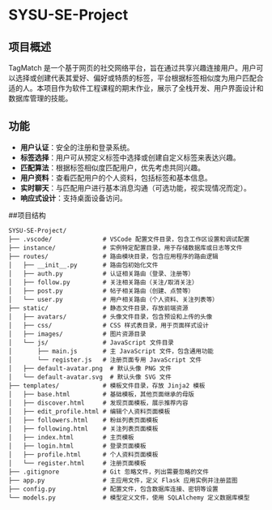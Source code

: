 # SYSU-SE-Project

## 项目概述

TagMatch 是一个基于网页的社交网络平台，旨在通过共享兴趣连接用户。用户可以选择或创建代表其爱好、偏好或特质的标签，平台根据标签相似度为用户匹配合适的人。本项目作为软件工程课程的期末作业，展示了全栈开发、用户界面设计和数据库管理的技能。

## 功能

- **用户认证**：安全的注册和登录系统。
- **标签选择**：用户可从预定义标签中选择或创建自定义标签来表达兴趣。
- **匹配算法**：根据标签相似度匹配用户，优先考虑共同兴趣。
- **用户资料**：查看匹配用户的个人资料，包括标签和基本信息。
- **实时聊天**：与匹配用户进行基本消息沟通（可选功能，视实现情况而定）。
- **响应式设计**：支持桌面设备访问。

##项目结构



```
SYSU-SE-Project/
├── .vscode/              # VSCode 配置文件目录，包含工作区设置和调试配置
├── instance/             # 实例特定配置目录，用于存储数据库或日志等文件
├── routes/               # 路由模块目录，包含应用程序的路由逻辑
│   ├── __init__.py       # 路由包初始化文件
│   ├── auth.py           # 认证相关路由（登录、注册等）
│   ├── follow.py         # 关注相关路由（关注/取消关注）
│   ├── post.py           # 帖子相关路由（创建、点赞等）
│   └── user.py           # 用户相关路由（个人资料、关注列表等）
├── static/               # 静态文件目录，存放前端资源
│   ├── avatars/          # 头像文件目录，包含预设和上传的头像
│   ├── css/              # CSS 样式表目录，用于页面样式设计
│   ├── images/           # 图片资源目录
│   └── js/               # JavaScript 文件目录
│       ├── main.js       # 主 JavaScript 文件，包含通用功能
│       └── register.js   # 注册页面专用 JavaScript 文件
│   ├── default-avatar.png  # 默认头像 PNG 文件
│   └── default-avatar.svg  # 默认头像 SVG 文件
├── templates/            # 模板文件目录，存放 Jinja2 模板
│   ├── base.html         # 基础模板，其他页面继承的母版
│   ├── discover.html     # 发现页面模板，展示推荐内容
│   ├── edit_profile.html # 编辑个人资料页面模板
│   ├── followers.html    # 粉丝列表页面模板
│   ├── following.html    # 关注列表页面模板
│   ├── index.html        # 主页模板
│   ├── login.html        # 登录页面模板
│   ├── profile.html      # 个人资料页面模板
│   └── register.html     # 注册页面模板
├── .gitignore            # Git 忽略文件，列出需要忽略的文件
├── app.py                # 主应用文件，定义 Flask 应用实例并注册蓝图
├── config.py             # 配置文件，包含数据库连接、密钥等设置
└── models.py             # 模型定义文件，使用 SQLAlchemy 定义数据库模型
```